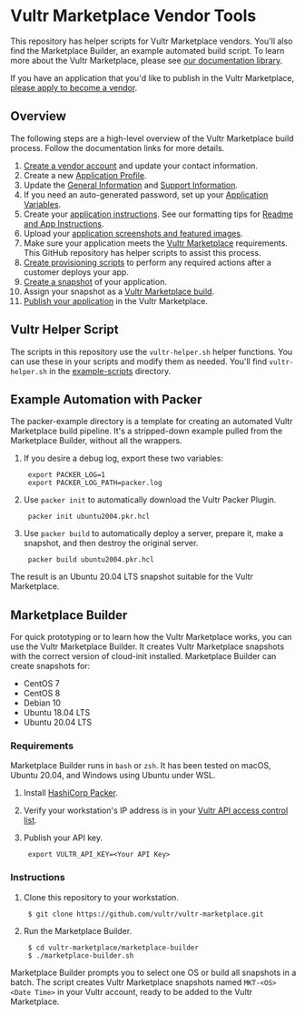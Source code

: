 # Vultr Marketplace Vendor Tools

This repository has helper scripts for Vultr Marketplace vendors. You'll also find the Marketplace Builder, an example automated build script. To learn more about the Vultr Marketplace, please see [our documentation library](https://www.vultr.com/docs/vultr-marketplace).

If you have an application that you'd like to publish in the Vultr Marketplace, [please apply to become a vendor](https://www.vultr.com/marketplace/become-a-verified-vendor/).

## Overview

The following steps are a high-level overview of the Vultr Marketplace build process. Follow the documentation links for more details.

1. [Create a vendor account](https://www.vultr.com/docs/marketplace-vendor-settings) and update your contact information.
1. Create a new [Application Profile](https://www.vultr.com/docs/marketplace-applications).
1. Update the [General Information](https://www.vultr.com/docs/vultr-marketplace-general-information) and [Support Information](https://www.vultr.com/docs/vultr-marketplace-support-information).
1. If you need an auto-generated password, set up your [Application Variables](https://www.vultr.com/docs/vultr-marketplace-application-variables).
1. Create your [application instructions](https://www.vultr.com/docs/vultr-marketplace-application-instructions). See our formatting tips for [Readme and App Instructions](https://www.vultr.com/docs/vultr-marketplace-tips-for-readme-and-app-instructions).
1. Upload your [application screenshots and featured images](https://www.vultr.com/docs/vultr-marketplace-gallery).
1. Make sure your application meets the [Vultr Marketplace](https://www.vultr.com/docs/vultr-marketplace-requirements) requirements. This GitHub repository has helper scripts to assist this process.
1. [Create provisioning scripts](https://www.vultr.com/docs/vultr-marketplace-variables-and-provisioning-scripts) to perform any required actions after a customer deploys your app.
1. [Create a snapshot](https://www.vultr.com/docs/vultr-marketplace-snapshots) of your application.
1. Assign your snapshot as a [Vultr Marketplace build](https://www.vultr.com/docs/vultr-marketplace-builds).
1. [Publish your application](https://www.vultr.com/docs/vultr-marketplace-publication-settings) in the Vultr Marketplace.

## Vultr Helper Script

The scripts in this repository use the `vultr-helper.sh` helper functions. You can use these in your scripts and modify them as needed. You'll find `vultr-helper.sh` in the [example-scripts](/example-scripts) directory.

## Example Automation with Packer

The packer-example directory is a template for creating an automated Vultr Marketplace build pipeline. It's a stripped-down example pulled from the Marketplace Builder, without all the wrappers.

1. If you desire a debug log, export these two variables:

        export PACKER_LOG=1
        export PACKER_LOG_PATH=packer.log

1. Use `packer init` to automatically download the Vultr Packer Plugin.

        packer init ubuntu2004.pkr.hcl

1. Use `packer build` to automatically deploy a server, prepare it, make a snapshot, and then destroy the original server.

        packer build ubuntu2004.pkr.hcl

The result is an Ubuntu 20.04 LTS snapshot suitable for the Vultr Marketplace.

## Marketplace Builder

For quick prototyping or to learn how the Vultr Marketplace works, you can use the Vultr Marketplace Builder. It creates Vultr Marketplace snapshots with the correct version of cloud-init installed. Marketplace Builder can create snapshots for:

* CentOS 7
* CentOS 8
* Debian 10
* Ubuntu 18.04 LTS
* Ubuntu 20.04 LTS

### Requirements

Marketplace Builder runs in `bash` or `zsh`. It has been tested on macOS, Ubuntu 20.04, and Windows using Ubuntu under WSL.

1. Install [HashiCorp Packer](https://learn.hashicorp.com/tutorials/packer/get-started-install-cli).
1. Verify your workstation's IP address is in your [Vultr API access control list](https://my.vultr.com/settings/#settingsapi).
1. Publish your API key.

        export VULTR_API_KEY=<Your API Key>

### Instructions

1. Clone this repository to your workstation.

        $ git clone https://github.com/vultr/vultr-marketplace.git

1. Run the Marketplace Builder.

        $ cd vultr-marketplace/marketplace-builder
        $ ./marketplace-builder.sh

Marketplace Builder prompts you to select one OS or build all snapshots in a batch. The script creates Vultr Marketplace snapshots named `MKT-<OS> <Date Time>` in your Vultr account, ready to be added to the Vultr Marketplace.
